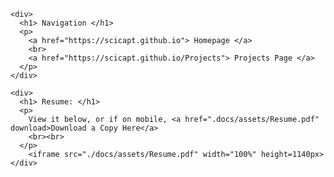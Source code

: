 <html>
  <meta http-equiv="X-UA-Compatible" content="IE=edge">
  <meta name="viewport" content="width=device-width, initial-scale=1, user-scalable=0">
  <body>

    <div>
      <h1> Navigation </h1>
      <p>
        <a href="https://scicapt.github.io"> Homepage </a>
        <br>
        <a href="https://scicapt.github.io/Projects"> Projects Page </a>
      </p>
    </div>
    
    <div>
      <h1> Resume: </h1>
      <p>
        View it below, or if on mobile, <a href=".docs/assets/Resume.pdf" download>Download a Copy Here</a>
        <br><br>
      </p>
        <iframe src="./docs/assets/Resume.pdf" width="100%" height=1140px>
    </div>

  </body>
</html>
